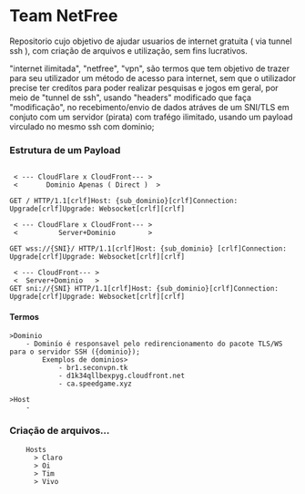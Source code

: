 # Team NetFree 
Repositorio cujo objetivo de ajudar usuarios de internet gratuita ( via tunnel ssh ), com criação de arquivos e utilização, sem fins lucrativos.

"internet ilimitada", "netfree", "vpn", são termos que tem objetivo de trazer para seu utilizador um método de acesso para internet, sem que o utilizador precise ter credítos para poder realizar pesquisas e jogos em geral, por meio de "tunnel de ssh", usando "headers" modificado que faça "modificação", no recebimento/envio de dados atráves de um SNI/TLS em conjuto com um servidor (pirata) com trafégo ilimitado, usando um payload virculado no mesmo ssh com dominio;


### Estrutura de um Payload
```
 
 < --- CloudFlare x CloudFront--- >
 <       Dominio Apenas ( Direct )  >
 
GET / HTTP/1.1[crlf]Host: {sub_dominio}[crlf]Connection: Upgrade[crlf]Upgrade: Websocket[crlf][crlf]

 < --- CloudFlare x CloudFront--- >
 <          Server+Dominio        >
 
GET wss://{SNI}/ HTTP/1.1[crlf]Host: {sub_dominio} [crlf]Connection: Upgrade[crlf]Upgrade: Websocket[crlf][crlf]

 < --- CloudFront--- >
 <  Server+Dominio   >
GET sni://{SNI} HTTP/1.1[crlf]Host: {sub_dominio}[crlf]Connection: Upgrade[crlf]Upgrade: Websocket[crlf][crlf]

```

#### Termos
    >Dominio
        - Dominío é responsavel pelo redirencionamento do pacote TLS/WS para o servidor SSH ({dominio});
            Exemplos de dominios>
                - br1.seconvpn.tk
                - d1k34qllbexpyg.cloudfront.net
                - ca.speedgame.xyz
    
    >Host
        - 
    
### Criação de arquivos...
```
    Hosts
      > Claro
      > Oi
      > Tim
      > Vivo
```
    
